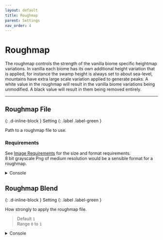 ```yaml
---
layout: default
title: Roughmap
parent: Settings
nav_order: 4
---
```


# Roughmap
The roughmap controls the strength of the vanilla biome specific heightmap variations. In vanilla each biome has its own additional height variation that is applied, for instance the swamp height is always set to about sea-level, mountains have extra large scale variation applied to generate peaks. A white value in the roughmap will result in the vanilla biome variations being unmodified. A black value will result in them being removed entirely. 

---

## Roughmap File
{: .d-inline-block }
Setting
{: .label .label-green }

Path to a roughmap file to use.

### Requirements
See [Image Requirements](../image-requirements.html) for the size and format requirements.  
8 bit grayscale Png of medium resolution would be a sensible format for a roughmap.  

<details class="console" markdown="block">
<summary>
Console
</summary>
Command: `bc param r fn`
<img src="../images/console/bc-param-r-fn.gif" />
</details>

## Roughmap Blend
{: .d-inline-block }
Setting
{: .label .label-green }

How strongly to apply the roughmap file.
> Default `1`  
> Range `0` to `1`

<details class="console" markdown="block">
<summary>
Console
</summary>
Command: `bc param r bl`
<img src="../images/console/bc-param-r-bl.gif" />
</details>
